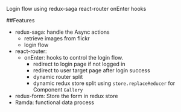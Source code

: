 Login flow using redux-saga react-router onEnter hooks

##Features
* redux-saga: handle the Async actions
  * retrieve images from flickr
  * login flow
* react-router:
  * onEnter: hooks to control the login flow.
    * redirect to login page if not logged in
    * redirect to user target page after login success
    * dynamic router split
    * dynamic redux store split using `store.replaceReducer` for Component `Gallery`
* redux-form: Store the form in redux store
* Ramda: functional data process